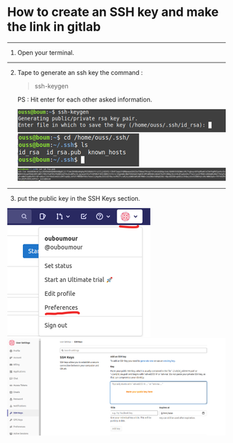 # How to create an SSH key and make the link in gitlab

----------------------
1. Open your terminal.
--------------------

2. Tape to generate an ssh key the command :  
   
   > ssh-keygen   

   PS : Hit enter for each other asked information.
   
   
   ![](assets/1.png)  
   ![](assets/2.png)
   ![](assets/3.png)
   
-----------------
3. put the public key in the SSH Keys section.  


![](assets/4.png)
![](assets/5.png)
